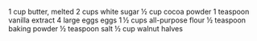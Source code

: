 1 cup butter, melted
2 cups white sugar
½ cup cocoa powder
1 teaspoon vanilla extract
4 large eggs eggs
1 ½ cups all-purpose flour
½ teaspoon baking powder
½ teaspoon salt
½ cup walnut halves
